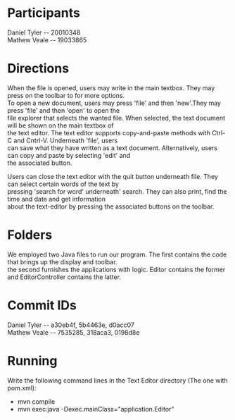 # Participants
Daniel Tyler -- 20010348 <br />
Mathew Veale -- 19033865

# Directions
When the file is opened, users may write in the main textbox. They may press on the toolbar to for more options. <br />
To open a new document, users may press 'file' and then 'new'.They may press 'file' and then 'open' to open the <br />
file explorer that selects the wanted file. When selected, the text document will be shown on the main textbox of <br />
the text editor. The text editor supports copy-and-paste methods with Ctrl-C and Cntrl-V. Underneath 'file', users <br />
can save what they have written as a text document. Alternatively, users can copy and paste by selecting 'edit' and <br />
the associated button.

Users can close the text editor with the quit button underneath file. They can select certain words of the text by <br />
pressing 'search for word' underneath' search. They can also print, find the time and date and get information <br />
about the text-editor by pressing the associated buttons on the toolbar. <br />

# Folders
We employed two Java files to run our program. The first contains the code that brings up the display and toolbar. <br />
the second furnishes the applications with logic. Editor contains the former and EditorController contains the latter. <br/>

# Commit IDs
Daniel Tyler -- a30eb4f, 5b4463e, d0acc07 <br />
Mathew Veale -- 7535285, 318aca3, 0198d8e

# Running
Write the following command lines in the Text Editor directory (The one with pom.xml): <br />
- mvn compile
- mvn exec:java -Dexec.mainClass="application.Editor"
